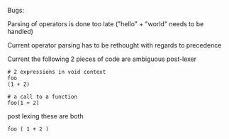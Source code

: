 Bugs:


Parsing of operators is done too late ("hello" + "world" needs to be handled)


Current operator parsing has to be rethought with regards to precedence


Current the following 2 pieces of code are ambiguous post-lexer

    # 2 expressions in void context
    foo
    (1 + 2)

    # a call to a function
    foo(1 + 2)

post lexing these are both

    foo ( 1 + 2 )

